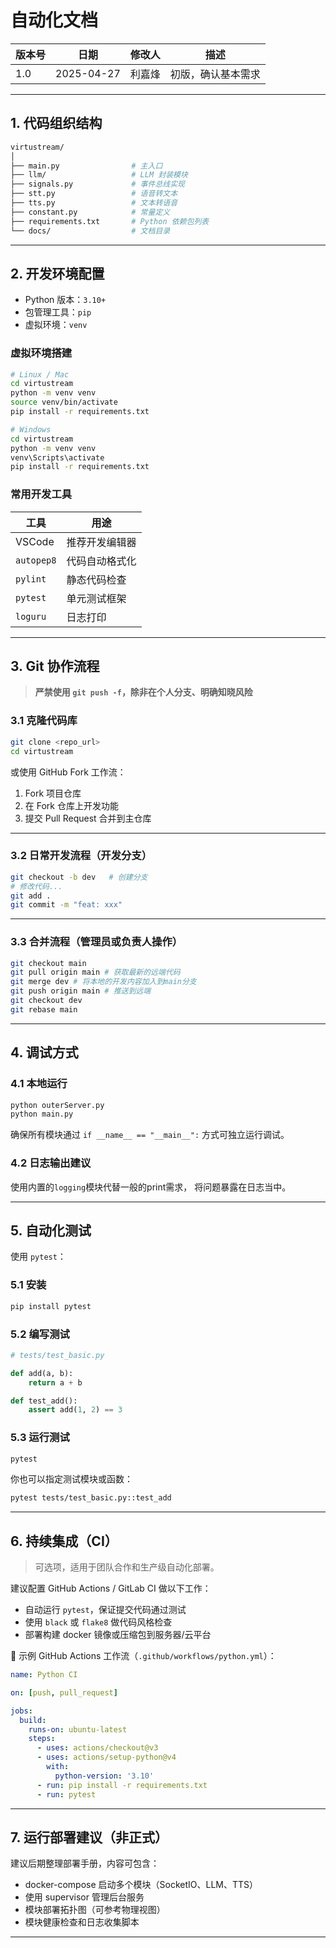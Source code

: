 # 自动化文档

| 版本号 | 日期       | 修改人 | 描述               |
| ------ | ---------- | ------ | ------------------ |
| 1.0    | 2025-04-27 | 利嘉烽 | 初版，确认基本需求 |

---

## 1. 代码组织结构

```bash
virtustream/
│
├── main.py                # 主入口
├── llm/                   # LLM 封装模块
├── signals.py             # 事件总线实现
├── stt.py                 # 语音转文本
├── tts.py                 # 文本转语音
├── constant.py            # 常量定义
├── requirements.txt       # Python 依赖包列表
└── docs/                  # 文档目录
```

---

## 2. 开发环境配置

* Python 版本：`3.10+`
* 包管理工具：`pip`
* 虚拟环境：`venv`

### 虚拟环境搭建

```bash
# Linux / Mac
cd virtustream
python -m venv venv
source venv/bin/activate
pip install -r requirements.txt
```

```bash
# Windows
cd virtustream
python -m venv venv
venv\Scripts\activate
pip install -r requirements.txt
```

### 常用开发工具

| 工具       | 用途           |
| ---------- | -------------- |
| VSCode     | 推荐开发编辑器 |
| `autopep8` | 代码自动格式化 |
| `pylint`   | 静态代码检查   |
| `pytest`   | 单元测试框架   |
| `loguru`   | 日志打印       |

---

## 3. Git 协作流程

> **严禁使用 `git push -f`，除非在个人分支、明确知晓风险**

### 3.1 克隆代码库

```bash
git clone <repo_url>
cd virtustream
```

或使用 GitHub Fork 工作流：

1. Fork 项目仓库
2. 在 Fork 仓库上开发功能
3. 提交 Pull Request 合并到主仓库

---

### 3.2 日常开发流程（开发分支）

```bash
git checkout -b dev   # 创建分支
# 修改代码...
git add .
git commit -m "feat: xxx"
```

---

### 3.3 合并流程（管理员或负责人操作）

```bash
git checkout main
git pull origin main # 获取最新的远端代码
git merge dev # 将本地的开发内容加入到main分支
git push origin main # 推送到远端
git checkout dev
git rebase main
```

---

## 4. 调试方式

### 4.1 本地运行

```bash
python outerServer.py
python main.py
```

确保所有模块通过 `if __name__ == "__main__":` 方式可独立运行调试。

### 4.2 日志输出建议

使用内置的`logging`模块代替一般的print需求，
将问题暴露在日志当中。

---

## 5. 自动化测试

使用 `pytest`：

### 5.1 安装

```bash
pip install pytest
```

### 5.2 编写测试

```python
# tests/test_basic.py

def add(a, b):
    return a + b

def test_add():
    assert add(1, 2) == 3
```

### 5.3 运行测试

```bash
pytest
```

你也可以指定测试模块或函数：

```bash
pytest tests/test_basic.py::test_add
```

---

## 6. 持续集成（CI）

> 可选项，适用于团队合作和生产级自动化部署。

建议配置 GitHub Actions / GitLab CI 做以下工作：

* 自动运行 `pytest`，保证提交代码通过测试
* 使用 `black` 或 `flake8` 做代码风格检查
* 部署构建 docker 镜像或压缩包到服务器/云平台

📄 示例 GitHub Actions 工作流（`.github/workflows/python.yml`）：

```yaml
name: Python CI

on: [push, pull_request]

jobs:
  build:
    runs-on: ubuntu-latest
    steps:
      - uses: actions/checkout@v3
      - uses: actions/setup-python@v4
        with:
          python-version: '3.10'
      - run: pip install -r requirements.txt
      - run: pytest
```

---

## 7. 运行部署建议（非正式）

建议后期整理部署手册，内容可包含：

* docker-compose 启动多个模块（SocketIO、LLM、TTS）
* 使用 supervisor 管理后台服务
* 模块部署拓扑图（可参考物理视图）
* 模块健康检查和日志收集脚本

---

